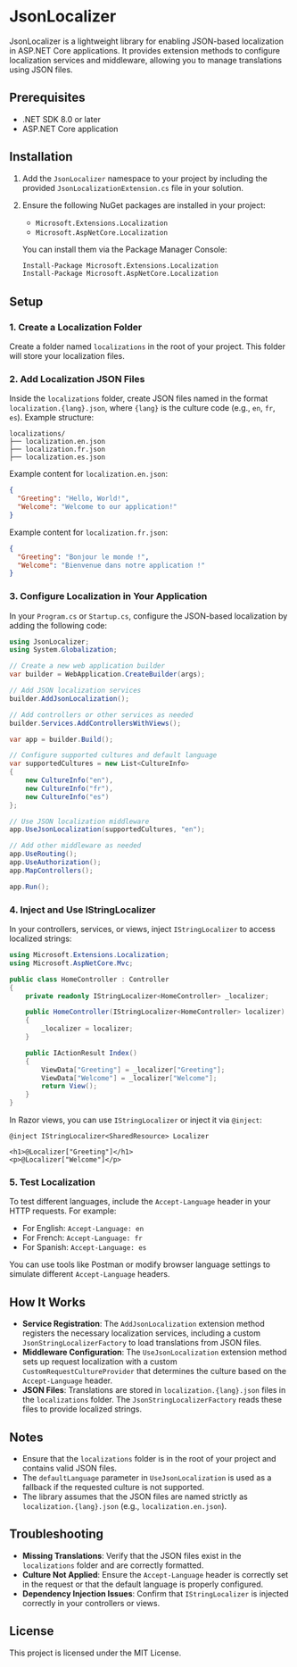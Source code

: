 # JsonLocalizer

JsonLocalizer is a lightweight library for enabling JSON-based localization in ASP.NET Core applications. It provides extension methods to configure localization services and middleware, allowing you to manage translations using JSON files.

## Prerequisites

- .NET SDK 8.0 or later
- ASP.NET Core application

## Installation

1. Add the `JsonLocalizer` namespace to your project by including the provided `JsonLocalizationExtension.cs` file in your solution.

2. Ensure the following NuGet packages are installed in your project:
   - `Microsoft.Extensions.Localization`
   - `Microsoft.AspNetCore.Localization`

   You can install them via the Package Manager Console:
   ```bash
   Install-Package Microsoft.Extensions.Localization
   Install-Package Microsoft.AspNetCore.Localization
   ```

## Setup

### 1. Create a Localization Folder

Create a folder named `localizations` in the root of your project. This folder will store your localization files.

### 2. Add Localization JSON Files

Inside the `localizations` folder, create JSON files named in the format `localization.{lang}.json`, where `{lang}` is the culture code (e.g., `en`, `fr`, `es`). Example structure:

```
localizations/
├── localization.en.json
├── localization.fr.json
├── localization.es.json
```

Example content for `localization.en.json`:

```json
{
  "Greeting": "Hello, World!",
  "Welcome": "Welcome to our application!"
}
```

Example content for `localization.fr.json`:

```json
{
  "Greeting": "Bonjour le monde !",
  "Welcome": "Bienvenue dans notre application !"
}
```

### 3. Configure Localization in Your Application

In your `Program.cs` or `Startup.cs`, configure the JSON-based localization by adding the following code:

```csharp
using JsonLocalizer;
using System.Globalization;

// Create a new web application builder
var builder = WebApplication.CreateBuilder(args);

// Add JSON localization services
builder.AddJsonLocalization();

// Add controllers or other services as needed
builder.Services.AddControllersWithViews();

var app = builder.Build();

// Configure supported cultures and default language
var supportedCultures = new List<CultureInfo>
{
    new CultureInfo("en"),
    new CultureInfo("fr"),
    new CultureInfo("es")
};

// Use JSON localization middleware
app.UseJsonLocalization(supportedCultures, "en");

// Add other middleware as needed
app.UseRouting();
app.UseAuthorization();
app.MapControllers();

app.Run();
```

### 4. Inject and Use IStringLocalizer

In your controllers, services, or views, inject `IStringLocalizer` to access localized strings:

```csharp
using Microsoft.Extensions.Localization;
using Microsoft.AspNetCore.Mvc;

public class HomeController : Controller
{
    private readonly IStringLocalizer<HomeController> _localizer;

    public HomeController(IStringLocalizer<HomeController> localizer)
    {
        _localizer = localizer;
    }

    public IActionResult Index()
    {
        ViewData["Greeting"] = _localizer["Greeting"];
        ViewData["Welcome"] = _localizer["Welcome"];
        return View();
    }
}
```

In Razor views, you can use `IStringLocalizer` or inject it via `@inject`:

```cshtml
@inject IStringLocalizer<SharedResource> Localizer

<h1>@Localizer["Greeting"]</h1>
<p>@Localizer["Welcome"]</p>
```

### 5. Test Localization

To test different languages, include the `Accept-Language` header in your HTTP requests. For example:

- For English: `Accept-Language: en`
- For French: `Accept-Language: fr`
- For Spanish: `Accept-Language: es`

You can use tools like Postman or modify browser language settings to simulate different `Accept-Language` headers.

## How It Works

- **Service Registration**: The `AddJsonLocalization` extension method registers the necessary localization services, including a custom `JsonStringLocalizerFactory` to load translations from JSON files.
- **Middleware Configuration**: The `UseJsonLocalization` extension method sets up request localization with a custom `CustomRequestCultureProvider` that determines the culture based on the `Accept-Language` header.
- **JSON Files**: Translations are stored in `localization.{lang}.json` files in the `localizations` folder. The `JsonStringLocalizerFactory` reads these files to provide localized strings.

## Notes

- Ensure that the `localizations` folder is in the root of your project and contains valid JSON files.
- The `defaultLanguage` parameter in `UseJsonLocalization` is used as a fallback if the requested culture is not supported.
- The library assumes that the JSON files are named strictly as `localization.{lang}.json` (e.g., `localization.en.json`).

## Troubleshooting

- **Missing Translations**: Verify that the JSON files exist in the `localizations` folder and are correctly formatted.
- **Culture Not Applied**: Ensure the `Accept-Language` header is correctly set in the request or that the default language is properly configured.
- **Dependency Injection Issues**: Confirm that `IStringLocalizer` is injected correctly in your controllers or views.

## License

This project is licensed under the MIT License.